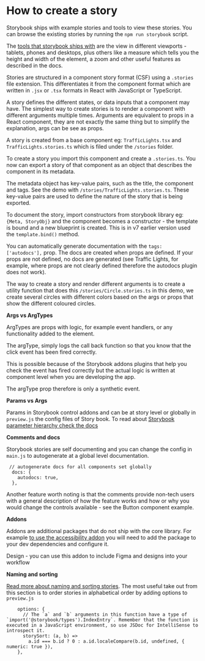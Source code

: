 # How to create a story

Storybook ships with example stories and tools to view these stories. You can browse the existing stories by running the `npm run storybook` script.

The [tools that storybook ships with](https://storybook.js.org/docs/get-started/browse-stories) are the view in different viewports - tablets, phones and desktops, plus others like a measure which tells you the height and width of the element, a zoom and other useful features as described in the docs.

Stories are structured in a component story format (CSF) using a `.stories` file extension. This differentiates it from the component format which are written in `.jsx` or `.tsx` formats in React with JavaScript or TypeScript.

A story defines the different states, or data inputs that a component may have. The simplest way to create stories is to render a component with different arguments multiple times.
Arguments are equivalent to props in a React component, they are not exactly the same thing but to simplify the explanation, args can be see as props.

A story is created from a base component eg: `TrafficLights.tsx` and `TrafficLights.stories.ts` which is filed under the `/stories` folder. 

To create a story you import this component and create a `.stories.ts`. You now can export a story of that component as an object that describes the component in its metadata.

The metadata object has key-value pairs, such as the title, the component and tags. See the demo with `/stories/TrafficLights.stories.ts`. These key-value pairs are used to define the nature of the story that is being exported.

To document the story, import constructors from storybook library eg: `{Meta, StoryObj}` and the component becomes a constructor - the template is bound and a new blueprint is created. This is in v7 earlier version used the `template.bind()` method.

You can automatically generate documentation with the `tags: ['autodocs'],` prop. The docs are created when props are defined. If your props are not defined, no docs are generated (see Traffic Lights, for example, where props are not clearly defined therefore the autodocs plugin does not work).

The way to create a story and render different arguments is to create a utility function that does this `/stories/Circle.stories.ts` in this demo, we create several circles with different colors based on the args or props that show the different coloured circles.

__Args vs ArgTypes__

ArgTypes are props with logic, for example event handlers, or any functionality added to the element.

The argType, simply logs the call back function so that you know that the click event has been fired correctly.

This is possible because of the Storybook addons plugins that help you check the event has fired correctly but the actual logic is written at component level when you are developing the app.

The argType prop therefore is only a synthetic event.

__Params vs Args__

Params in Storybook control addons and can be at story level or globally in `preview.js` the config files of Story book. To read about [Storybook parameter hierarchy check the docs](https://storybook.js.org/docs/writing-stories/parameters)

__Comments and docs__

Storybook stories are self documenting and you can change the config in `main.js` to autogenerate at a global level documentation.

```
 // autogenerate docs for all components set globally
  docs: {
    autodocs: true,
  },
  ```
Another feature worth noting is that the comments provide non-tech users with a general description of how the feature works and how or why you would change the controls available - see the Button component example.

__Addons__

Addons are additional packages that do not ship with the core library. For example [to use the accessibility addon](https://storybook.js.org/addons/@storybook/addon-a11y/) you will need to add the package to your dev dependencies and configure it.

Design - you can use this addon to include Figma and designs into your workflow

__Naming and sorting__

[Read more about naming and sorting stories](https://storybook.js.org/docs/writing-stories/naming-components-and-hierarchy). The most useful take out from this section is to order stories in alphabetical order by adding options to `preview.js`

```
    options: {
      // The `a` and `b` arguments in this function have a type of `import('@storybook/types').IndexEntry`. Remember that the function is executed in a JavaScript environment, so use JSDoc for IntelliSense to introspect it.
      storySort: (a, b) =>
        a.id === b.id ? 0 : a.id.localeCompare(b.id, undefined, { numeric: true }),
    },
```    


